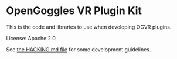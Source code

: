 OpenGoggles VR Plugin Kit
=========================

This is the code and libraries to use when developing OGVR plugins.

License: Apache 2.0

See [the HACKING.md file](HACKING.md) for some development guidelines.
